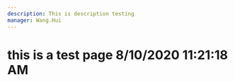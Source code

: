 ```yaml
---
description: This is description testing
manager: Wang.Hui
---
```

# this is a test page 8/10/2020 11:21:18 AM